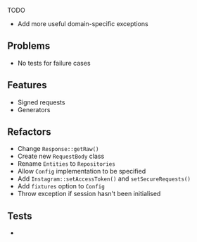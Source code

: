 TODO

- Add more useful domain-specific exceptions

## Problems
- No tests for failure cases

## Features
- Signed requests
- Generators

## Refactors
- Change `Response::getRaw()`
- Create new `RequestBody` class
- Rename `Entities` to `Repositories`
- Allow `Config` implementation to be specified
- Add `Instagram::setAccessToken()` and `setSecureRequests()`
- Add `fixtures` option to `Config`
- Throw exception if session hasn't been initialised

## Tests
-
